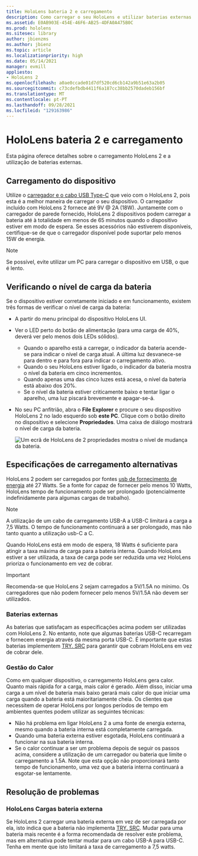 ```yaml
---
title: HoloLens bateria 2 e carregamento
description: Como carregar o seu HoloLens e utilizar baterias externas.
ms.assetid: E0AB903E-454E-46F6-AB25-4DFA0A475B0C
ms.prod: hololens
ms.sitesec: library
author: jbienzms
ms.author: jbienz
ms.topic: article
ms.localizationpriority: high
ms.date: 05/14/2021
manager: evmill
appliesto:
- HoloLens 2
ms.openlocfilehash: a0ae0ccade01d7df520cd6cb142a9b51e63a2b05
ms.sourcegitcommit: c73cdefbdb4411f6a187cc38bb2570dadeb156bf
ms.translationtype: MT
ms.contentlocale: pt-PT
ms.lasthandoff: 09/28/2021
ms.locfileid: "129163986"
---
```

# <a name="hololens-2-battery-and-charging"></a>HoloLens bateria 2 e carregamento

Esta página oferece detalhes sobre o carregamento HoloLens 2 e a utilização de baterias externas.

## <a name="charging-the-device"></a>Carregamento do dispositivo

Utilize o [carregador e o cabo USB Type-C](https://www.microsoft.com/en-us/p/microsoft-hololens-2-usb-c-charger-cable/8vj21f2z8pk5?rtc=1) que veio com o HoloLens 2, pois esta é a melhor maneira de carregar o seu dispositivo. O carregador incluído com HoloLens 2 fornece até 9V @ 2A (18W). Juntamente com o carregador de parede fornecido, HoloLens 2 dispositivos podem carregar a bateria até à totalidade em menos de 65 minutos quando o dispositivo estiver em modo de espera. Se esses acessórios não estiverem disponíveis, certifique-se de que o carregador disponível pode suportar pelo menos 15W de energia.

> [!NOTE]
> Se possível, evite utilizar um PC para carregar o dispositivo em USB, o que é lento.

## <a name="checking-the-battery-charge-level"></a>Verificando o nível de carga da bateria
Se o dispositivo estiver corretamente iniciado e em funcionamento, existem três formas de verificar o nível de carga da bateria:

- A partir do menu principal do dispositivo HoloLens UI.
- Ver o LED perto do botão de alimentação (para uma carga de 40%, deverá ver pelo menos dois LEDs sólidos).
    - Quando o aparelho está a carregar, o indicador da bateria acende-se para indicar o nível de carga atual.  A última luz desvanece-se para dentro e para fora para indicar o carregamento ativo.
    - Quando o seu HoloLens estiver ligado, o indicador da bateria mostra o nível da bateria em cinco incrementos.
    - Quando apenas uma das cinco luzes está acesa, o nível da bateria está abaixo dos 20%.
    - Se o nível da bateria estiver criticamente baixo e tentar ligar o aparelho, uma luz piscará brevemente e apagar-se-á.
- No seu PC anfitrião, abra o **File Explorer** e procure o seu dispositivo HoloLens 2 no lado esquerdo sob **este PC**. Clique com o botão direito no dispositivo e selecione **Propriedades**. Uma caixa de diálogo mostrará o nível de carga da bateria.

   ![Um ecrã de HoloLens de 2 propriedades mostra o nível de mudança da bateria.](images/ResetRecovery2.png)

## <a name="alternative-charging-specifications"></a>Especificações de carregamento alternativas

HoloLens 2 podem ser carregados por fontes [usb de fornecimento de energia](https://www.usb.org/usb-charger-pd) até 27 Watts. Se a fonte for capaz de fornecer pelo menos 10 Watts, HoloLens tempo de funcionamento pode ser prolongado (potencialmente indefinidamente para algumas cargas de trabalho). 

> [!NOTE]
> A utilização de um cabo de carregamento USB-A a USB-C limitará a carga a 7,5 Watts. O tempo de funcionamento continuará a ser prolongado, mas não tanto quanto a utilização usb-C a C.

Quando HoloLens está em modo de espera, 18 Watts é suficiente para atingir a taxa máxima de carga para a bateria interna. Quando HoloLens estiver a ser utilizada, a taxa de carga pode ser reduzida uma vez HoloLens prioriza o funcionamento em vez de cobrar.

> [!IMPORTANT]
> Recomenda-se que HoloLens 2 sejam carregados a 5V/1.5A no mínimo. Os carregadores que não podem fornecer pelo menos 5V/1.5A não devem ser utilizados. 

### <a name="external-battery-packs"></a>Baterias externas

As baterias que satisfaçam as especificações acima podem ser utilizadas com HoloLens 2. No entanto, note que algumas baterias USB-C recarregam e fornecem energia através da mesma porta USB-C. É importante que estas baterias implementem [TRY. SRC](https://usb.org/document-library/usb-type-cr-cable-and-connector-specification-revision-20) para garantir que cobram HoloLens em vez de cobrar dele. 

### <a name="managing-heat"></a>Gestão do Calor

Como em qualquer dispositivo, o carregamento HoloLens gera calor. Quanto mais rápida for a carga, mais calor é gerado. Além disso, iniciar uma carga a um nível de bateria mais baixo gerará mais calor do que iniciar uma carga quando a bateria está maioritariamente cheia. Os clientes que necessitem de operar HoloLens por longos períodos de tempo em ambientes quentes podem utilizar as seguintes técnicas:

- Não há problema em ligar HoloLens 2 a uma fonte de energia externa, mesmo quando a bateria interna está completamente carregada.
- Quando uma bateria externa estiver esgotada, HoloLens continuará a funcionar na sua bateria interna.    
- Se o calor continuar a ser um problema depois de seguir os passos acima, considere a utilização de um carregador ou bateria que limite o carregamento a 1.5A. Note que esta opção não proporcionará tanto tempo de funcionamento, uma vez que a bateria interna continuará a esgotar-se lentamente.

## <a name="troubleshooting"></a>Resolução de problemas


### <a name="hololens-charges-external-battery"></a>HoloLens Cargas bateria externa
Se HoloLens 2 carregar uma bateria externa em vez de ser carregada por ela, isto indica que a bateria não implementa [TRY. SRC](https://usb.org/document-library/usb-type-cr-cable-and-connector-specification-revision-20). Mudar para uma bateria mais recente é a forma recomendada de resolver este problema, mas em alternativa pode tentar mudar para um cabo USB-A para USB-C. Tenha em mente que isto limitará a taxa de carregamento a 7,5 watts.
